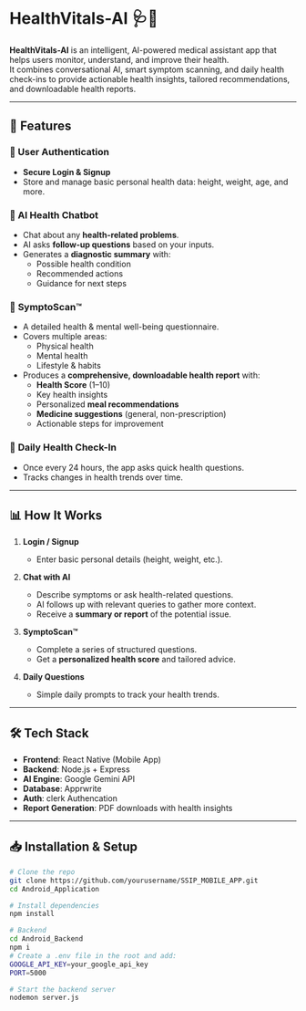 # HealthVitals-AI 🩺🤖

**HealthVitals-AI** is an intelligent, AI-powered medical assistant app that helps users monitor, understand, and improve their health.  
It combines conversational AI, smart symptom scanning, and daily health check-ins to provide actionable health insights, tailored recommendations, and downloadable health reports.

---

## 🚀 Features

### 🔹 User Authentication
- **Secure Login & Signup**
- Store and manage basic personal health data: height, weight, age, and more.

### 🔹 AI Health Chatbot
- Chat about any **health-related problems**.
- AI asks **follow-up questions** based on your inputs.
- Generates a **diagnostic summary** with:
  - Possible health condition
  - Recommended actions
  - Guidance for next steps

### 🔹 **SymptoScan™**
- A detailed health & mental well-being questionnaire.
- Covers multiple areas:
  - Physical health
  - Mental health
  - Lifestyle & habits
- Produces a **comprehensive, downloadable health report** with:
  - **Health Score** (1–10)
  - Key health insights
  - Personalized **meal recommendations**
  - **Medicine suggestions** (general, non-prescription)
  - Actionable steps for improvement

### 🔹 **Daily Health Check-In**
- Once every 24 hours, the app asks quick health questions.
- Tracks changes in health trends over time.

---

## 📊 How It Works

1. **Login / Signup**
   - Enter basic personal details (height, weight, etc.).

2. **Chat with AI**
   - Describe symptoms or ask health-related questions.
   - AI follows up with relevant queries to gather more context.
   - Receive a **summary or report** of the potential issue.

3. **SymptoScan™**
   - Complete a series of structured questions.
   - Get a **personalized health score** and tailored advice.

4. **Daily Questions**
   - Simple daily prompts to track your health trends.

---

## 🛠 Tech Stack

- **Frontend**: React Native (Mobile App)
- **Backend**: Node.js + Express
- **AI Engine**: Google Gemini API
- **Database**: Apprwrite 
- **Auth**: clerk Authencation
- **Report Generation**: PDF downloads with health insights

---

## 📥 Installation & Setup

```bash
# Clone the repo
git clone https://github.com/yourusername/SSIP_MOBILE_APP.git
cd Android_Application

# Install dependencies
npm install

# Backend
cd Android_Backend
npm i
# Create a .env file in the root and add:
GOOGLE_API_KEY=your_google_api_key
PORT=5000

# Start the backend server
nodemon server.js


